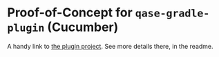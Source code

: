 # Proof-of-Concept for `qase-gradle-plugin` (Cucumber)

A handy link to [the plugin project](https://github.com/mbirintsev/qase-gradle-plugin).
See more details there, in the readme.